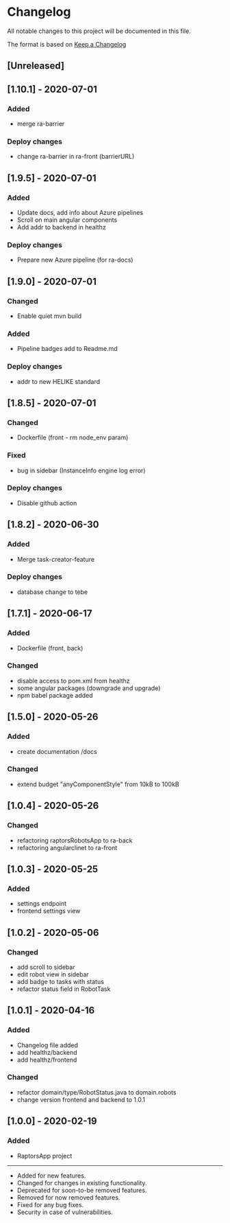 # Changelog
All notable changes to this project will be documented in this file.

The format is based on [Keep a Changelog](https://keepachangelog.com/en/1.0.0/)

## [Unreleased]

## [1.10.1] - 2020-07-01
### Added
- merge ra-barrier
### Deploy changes
- change ra-barrier in ra-front (barrierURL) 

## [1.9.5] - 2020-07-01
### Added
- Update docs, add info about Azure pipelines
- Scroll on main angular components
- Add addr to backend in healthz
### Deploy changes
- Prepare new Azure pipeline (for ra-docs)

## [1.9.0] - 2020-07-01
### Changed
- Enable quiet mvn build
### Added
- Pipeline badges add to Readme.md
### Deploy changes
- addr to new HELIKE standard

## [1.8.5] - 2020-07-01
### Changed
- Dockerfile (front - rm node_env param)
### Fixed
- bug in sidebar (InstanceInfo engine log error)
### Deploy changes
- Disable github action

## [1.8.2] - 2020-06-30
### Added
- Merge task-creator-feature
### Deploy changes
- database change to tebe

## [1.7.1] - 2020-06-17
### Added
- Dockerfile (front, back)
### Changed
- disable access to pom.xml from healthz
- some angular packages (downgrade and upgrade)
- npm babel package added

## [1.5.0] - 2020-05-26
### Added
- create documentation /docs
### Changed
- extend budget "anyComponentStyle" from 10kB to 100kB

## [1.0.4] - 2020-05-26
### Changed
- refactoring raptorsRobotsApp to ra-back
- refactoring angularclinet to ra-front

## [1.0.3] - 2020-05-25
### Added
- settings endpoint
- frontend settings view


## [1.0.2] - 2020-05-06
### Changed
- add scroll to sidebar
- edit robot view in sidebar
- add badge to tasks with status
- refactor status field in RobotTask

## [1.0.1] - 2020-04-16
### Added
- Changelog file added
- add healthz/backend
- add healthz/frontend
### Changed
- refactor domain/type/RobotStatus.java to domain.robots
- change version frontend and backend to  1.0.1


## [1.0.0] - 2020-02-19
### Added
- RaptorsApp project



-----------------------------------------------------------
- Added for new features.
- Changed for changes in existing functionality.
- Deprecated for soon-to-be removed features.
- Removed for now removed features.
- Fixed for any bug fixes.
- Security in case of vulnerabilities.
